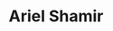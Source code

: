 ---
# Display name
title: Ariel Shamir
home_page: http://www.faculty.idc.ac.il/arik/site/index.asp

# Is this the primary user of the site?
superuser: false

highlight_name: false
---